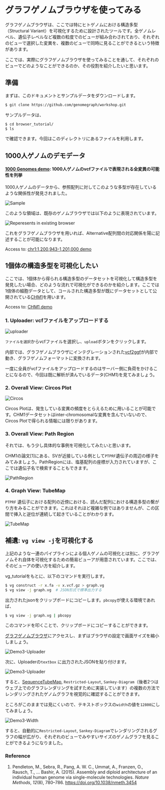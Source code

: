 # グラフゲノムブラウザを使ってみる

グラフゲノムブラウザは、ここでは特にヒトゲノムにおける構造多型（Structural Variant）を可視化するために設計されたツールです。全ゲノムレベル、遺伝子レベルなど複数の粒度でのビューが組み合わされており、それぞれのビューで選択した変異を、複数のビューで同時に見ることができるという特徴があります。

ここでは、実際にグラフゲノムブラウザを使ってみることを通して、それぞれのビューでどのようなことができるのか、その役割を紹介したいと思います。

## 準備

まずは、このドキュメントとサンプルデータをダウンロードします。

```bash
$ git clone https://github.com/genomegraph/workshop.git
```

サンプルデータは、

```bash
$ cd browser_tutorial/
$ ls
```

で確認できます。今回はこのディレクトリにあるファイルを利用します。

## 1000人ゲノムのデモデータ

#### [1000 Genomes demo](http://graphgenome.tk/demo):  1000人ゲノムのvcfファイルで表現される全変異の可能性を列挙

1000人ゲノムのデータから、参照配列に対してこのような多型が存在しているような関係性が発見されました。

![Sample](./sample.png)

このような領域は、既存のゲノムブラウザでは以下のように表現されています。

![Reperesents in existing browser](./slide/slide.002.jpeg)

これをグラフゲノムブラウザを用いれば、Alternative配列間の対応関係を陽に記述することが可能になります。

Access to: [chr1:1,200,943-1,201,000 demo](http://graphgenome.tk/demo/?chr1:1,200,943-1,201,000)

## 1個体の構造多型を可視化したい

ここでは、1個体から得られる構造多型のデータセットを可視化して構造多型を発見したい場合、どのような流れで可視化ができるのかを紹介します。ここでは1倍体の細胞データとして、コールされた構造多型が既にデータセットとして公開されている[CHM1](http://eichlerlab.gs.washington.edu/publications/chm1-structural-variation/)を用います。

Access to: [CHM1 demo](http://graphgenome.tk/demo2/)

### 1. Uploader: vcfファイルをアップロードする 

![uploader](./Uploader.png)

`ファイルを選択`からvcfファイルを選択し、`upload`ボタンをクリックします。

内部では、グラフゲノムブラウザにインテグレーションされた[vcf2ggf](https://github.com/harazono/vcf2ggf)が内部で動き、グラフゲノムフォーマットに変換されます。

一度に全員がvcfファイルをアップロードするのはサーバー側に負荷をかけることになるので、今回は既に解析が済んでいるデータ(CHM1)を見てみましょう。

### 2. Overall View: Circos Plot

![Circos](./Circos.png)

Circos Plotは、発生している変異の頻度をとらえるために用いることが可能です。CHM1データセットはinter-chromosomalな変異を含んでいないので、Circos Plotで得られる情報には限りがあります。

### 3. Overall View: Path Region

それでは、もう少し具体的な事例を可視化してみたいと思います。

CHM1の論文[1]にある、SVが近接している例として`PTPRF`遺伝子の周辺の様子をみてみましょう。PathRegionには、塩基配列の座標が入力されていますが、ここでは遺伝子名で検索することもできます。

![PathRegion](./PathRegion.png)

### 4. Graph View: TubeMap

`PTPRF` 遺伝子における配列の近傍における、読んだ配列における構造多型の繋がり方をみることができます。これはそれほど複雑な例ではありませんが、この区間で挿入と逆位が連続して起きていることがわかります。

![TubeMap](./TubeMap.png)

## 補遺: `vg view -j`を可視化する

上記のような一連のパイプラインによる個人ゲノムの可視化とは別に、グラフゲノムそれ自体を可視化するための簡易ビューアが用意されています。ここでは、そのビューアの使い方を紹介します。

vg_tutorialをもとに、以下のコマンドを実行します。

```bash
$ vg construct -r x.fa -v x.vcf.gz > graph.vg
$ vg view -j graph.vg  # JSON形式で標準出力する
```

出力されたjsonをクリップボードにコピーします。`pbcopy`が使える環境であれば、

```bash
$ vg view -j graph.vg | pbcopy
```

このコマンドを叩くことで、クリップボードにコピーすることができます。



[グラフゲノムブラウザ](http://graphgenome.tk/demo3/)にアクセスし、まずはブラウザの設定で画面サイズを縮小しましょう。

![Demo3-Uploader](./Zoom.png)



次に、Uploaderの`textbox` に出力されたJSONを貼り付けます。

![Demo3-Uploader](./Demo3.png)

すると、[SequenceTubeMap](https://github.com/vgteam/sequenceTubeMap), `Restricted-Layout`, `Sankey-Diagram`（後者2つはウェブ上でのグラフレンダリングを試すために実装しています）の複数の方法でレンダリングされたゲノムグラフを視覚的に確認することができます。

ところがこのままでは見にくいので、テキストボックスの`width`の値を`12800`にしてみましょう。

![Demo3-Width](./Width.png)

すると、自動的に`Restricted-Layout`, `Sankey-Diagram`でレンダリングされるグラフの幅が広がり、それぞれのビューでみやすいサイズのゲノムグラフを見ることができるようになりました。



### Reference

1. Pendleton, M., Sebra, R., Pang, A. W. C., Ummat, A., Franzen, O., Rausch, T., … Bashir, A. (2015). Assembly and diploid architecture of an individual human genome via single-molecule technologies. *Nature Methods*, *12*(8), 780–786. https://doi.org/10.1038/nmeth.3454
